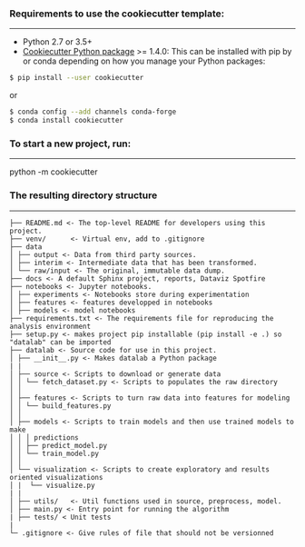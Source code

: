 
### Requirements to use the cookiecutter template:
-----------
 - Python 2.7 or 3.5+
 - [Cookiecutter Python package](http://cookiecutter.readthedocs.org/en/latest/installation.html) >= 1.4.0: This can be installed with pip by or conda depending on how you manage your Python packages:

``` bash
$ pip install --user cookiecutter
```

or

``` bash
$ conda config --add channels conda-forge
$ conda install cookiecutter
```


### To start a new project, run:
------------

python -m  cookiecutter <URL>


### The resulting directory structure
------------

```
├── README.md <- The top-level README for developers using this project.
├── venv/      <- Virtual env, add to .gitignore
├── data
│ ├── output <- Data from third party sources.
│ ├── interim <- Intermediate data that has been transformed.
│ └── raw/input <- The original, immutable data dump.
├── docs <- A default Sphinx project, reports, Dataviz Spotfire
├── notebooks <- Jupyter notebooks. 
│ ├── experiments <- Notebooks store during experimentation 
│ ├── features <- features developped in notebooks
│ ├── models <- model notebooks
├── requirements.txt <- The requirements file for reproducing the analysis environment
├── setup.py <- makes project pip installable (pip install -e .) so "datalab" can be imported
├── datalab <- Source code for use in this project.
│ ├── __init__.py <- Makes datalab a Python package
| |
│ ├── source <- Scripts to download or generate data
│ │ └── fetch_dataset.py <- Scripts to populates the raw directory
│ │
│ ├── features <- Scripts to turn raw data into features for modeling
│ │ └── build_features.py
│ │
│ ├── models <- Scripts to train models and then use trained models to make
│ │ │ predictions
│ │ ├── predict_model.py
│ │ └── train_model.py
│ │
│ └── visualization <- Scripts to create exploratory and results oriented visualizations
│ |  └── visualize.py
| |
│ ├── utils/   <- Util functions used in source, preprocess, model. 
│ ├── main.py <- Entry point for running the algorithm
| ├── tests/ < Unit tests
|  
└─ .gitignore <- Give rules of file that should not be versionned
```
